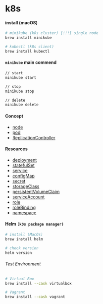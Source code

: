 # k8s

#### install (macOS)
```sh
# minikube (k8s cluster) [!!!] single node
brew install minikube

# kubectl (k8s client)
brew install kubectl
```
#### `minikube` main commend
```sh
// start
minikube start

// stop
minikube stop

// delete
minikube delete
```

#### Concept
* [node](node)
* [pod](pod)
* [ReplicationController](ReplicationController)

#### Resources
* [deployment]()
* [statefulSet]()
* [service]()
* [configMap]()
* [secret]()
* [storageClass]()
* [persistentVolumeClaim]()
* [serviceAccount]()
* [role]()
* [roleBinding]()
* [namespace]()

#### Helm `(k8s package manager)`
```sh
# install (MacOs)
brew install helm

# check version
helm version
```

###### Test Environment
```sh
# Virtual Box
brew install --cask virtualbox

# Vagrant
brew install --cask vagrant
```
